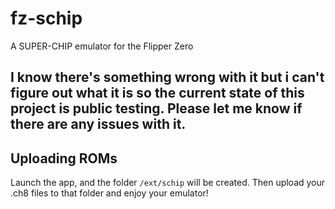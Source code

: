 # fz-schip
A SUPER-CHIP emulator for the Flipper Zero

## I know there's something wrong with it but i can't figure out what it is so the current state of this project is public testing. Please let me know if there are any issues with it.

## Uploading ROMs
Launch the app, and the folder `/ext/schip` will be created. Then upload your .ch8 files to that folder and enjoy your emulator!
